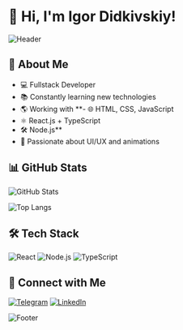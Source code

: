 # 👋 Hi, I'm Igor Didkivskiy!

![Header](https://capsule-render.vercel.app/api?type=waving&color=gradient&height=200&section=header&text=Welcome!&fontSize=35&fontAlignY=40)

## 🚀 About Me

- 💻 Fullstack Developer
- 📚 Constantly learning new technologies
- 🌎 Working with **- 🌐 HTML, CSS, JavaScript
- ⚛️ React.js + TypeScript
- 🛠️ Node.js**
- 🎨 Passionate about UI/UX and animations

## 📊 GitHub Stats

![GitHub Stats](https://github-readme-stats.vercel.app/api?username=IgorDidkivskiy&show_icons=true&theme=radical)

![Top Langs](https://github-readme-stats.vercel.app/api/top-langs/?username=IgorDidkivskiy&layout=compact&theme=radical)

## 🛠️ Tech Stack

![React](https://img.shields.io/badge/React-20232A?style=for-the-badge&logo=react&logoColor=61DAFB)
![Node.js](https://img.shields.io/badge/Node.js-43853D?style=for-the-badge&logo=node.js&logoColor=white)
![TypeScript](https://img.shields.io/badge/TypeScript-007ACC?style=for-the-badge&logo=typescript&logoColor=white)

## 🔗 Connect with Me

[![Telegram](https://img.shields.io/badge/Telegram-26A5E4?style=for-the-badge&logo=telegram&logoColor=white)](https://t.me/YOUR_TELEGRAM)
[![LinkedIn](https://img.shields.io/badge/LinkedIn-0A66C2?style=for-the-badge&logo=linkedin&logoColor=white)](https://linkedin.com/in/YOUR_LINKEDIN)

![Footer](https://capsule-render.vercel.app/api?section=footer&type=waving&color=gradient)

